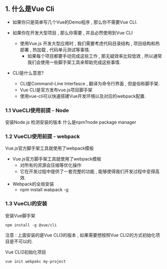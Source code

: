 ## 1. 什么是Vue Cli
- 如果你只是简单写几个Vue的Demo程序 , 那么你不需要Vue CLI.
- 如果你在开发大型项目 , 那么你需要 , 并且必然使用到Vue CLI
    - 使用Vue.js 开发大型应用时 , 我们需要考虑代码目录结构 , 项目结构和热部署 , 热加载 , 代码单元测试等事情.
         - 如果每个项目都要手动完成这些工作 , 那无疑效率比较低效 , 所以通常我们会使用一些脚手架工具来帮助完成这些事情.

- CLI是什么意思?
    - CLI是Command-Line Interfasce , 翻译为命令行界面 , 但是俗称脚手架.
    - Vue CLI是官方发布vue.js项目脚手架
    - 使用vue-cli可以快速搭建Vue开发环境以及对应的webpack配置.

### 1.1 VueCLI使用前提 - Node
安装Node.js
检测安装的版本
什么是npm?node package manager

### 1.2 VueCLI使用前提 - webpack
Vue.js官方脚手架工具就使用了webpack模板
- Vue.js官方脚手架工具就使用了webpack模板
    - 对所有的资源会压缩等优化操作
    - 它在开发过程中提供了一套完整的功能 , 能够使得我们开发过程中变得高效.
- Webpack的全局安装
    - npm install wabpack -g

### 1.3 VueCLI的安装
安装Vue脚手架

    npm install -g @vue/cli

注意 : 上面安装的是Vue CLI3的版本 , 如果需要想按照Vue CLI2的方式初始化项目是不可以的.

Vue CLI2初始化项目

    vue init webpakc my-project


